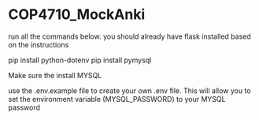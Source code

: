 # COP4710_MockAnki
run all the commands below. you should already have flask installed based on the instructions 

pip install python-dotenv
pip install pymysql

Make sure the install MYSQL 

use the .env.example file to create your own .env file. This will allow you to set the environment variable (MYSQL_PASSWORD) to your MYSQL password
